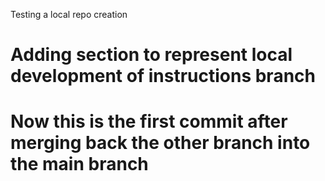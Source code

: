 Testing a local repo creation


# Adding section to represent local development of instructions branch

# Now this is the first commit after merging back the other branch into the main branch
